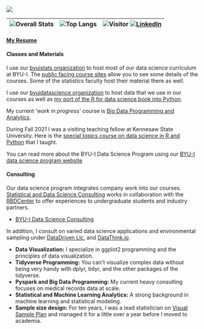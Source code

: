 ![](banner.gif)

| ![Overall Stats](https://github-readme-stats.vercel.app/api?username=hathawayj&count_private=true&show_icons=true&hide=stars)     |   ![Top Langs](https://github-readme-stats.vercel.app/api/top-langs/?username=hathawayj&layout=compact) | ![Visitor](https://visitor-badge.laobi.icu/badge?page_id=hathawayj.hathawayj) <a href="https://www.linkedin.com/in/hathawayj">![LinkedIn](https://img.shields.io/badge/LinkedIn-0077B5?style=for-the-badge&logo=linkedin&logoColor=white)</a> |
| ---- | ---- | ---- |

#### [My Resume](http://jhathaway.io/resume/2022.pdf)
#### Classes and Materials

I use our [byuistats organization](https://github.com/byuistats) to host most of our data science curriculum at BYU-I. The [public facing course sites](https://byuidatascience.github.io/services/) allow you to see some details of the courses. Some of the statistics faculty host their material there as well.

I use our [byuidatascience organization](https://github.com/byuidatascience) to host data that we use in our courses as well as [my port of the R for data science book into Python](https://byuidatascience.github.io/python4ds/).

My current _'work in progress'_ course is [Big Data Programming and Analytics](https://github.com/BYUI451). 

During Fall 2021 I was a visiting teaching fellow at Kennesaw State University. Here is the [special topics course on data science in R and Python](https://github.com/KSUDS) that I taught.

You can read more about the BYU-I Data Science Program using our [BYU-I data science program website](https://byuidatascience.github.io/)

#### Consulting

Our data science program integrates company work into our courses.  [Statistical and Data Science Consulting](https://github.com/BYUIDSconsulting) works in collaboration with the [RBDCenter](https://www.rbdcenter.org/data-analytics/) to offer experiences to undergraduate students and industry partners.

- [BYU-I Data Science Consulting](https://byuidsconsulting.github.io/aboutus/)

In addition, I consult on varied data science applications and environmental sampling under [DataDriven Llc.](http://datadriventeam.com/) and [DataThink.io](https://datathink.io/). 

- __Data Visualization:__ I specialize in ggplot2 programming and the principles of data visualization. 
- __Tidyverse Programming:__ You can't visualize complex data without being very handy with dplyr, tidyr, and the other packages of the tidyverse.
- __Pyspark and Big Data Programming:__ My current heavy consulting focuses on medical records data at scale.
- __Statistical and Machine Learning Analytics:__ A strong background in machine learning and statistical modeling.
- __Sample size design:__ For ten years, I was a lead statistician on [Visual Sample Plan](https://www.pnnl.gov/projects/visual-sample-plan) and managed it for a little over a year before I moved to academia.

